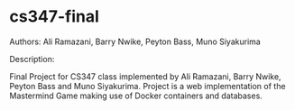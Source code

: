 # cs347-final

Authors: 	Ali Ramazani, 
		Barry Nwike, 
		Peyton Bass, 
		Muno Siyakurima


Description:

Final Project for CS347 class implemented by Ali Ramazani, Barry Nwike, Peyton Bass and Muno Siyakurima.
Project is a web implementation of the Mastermind Game making use of Docker containers and databases.
